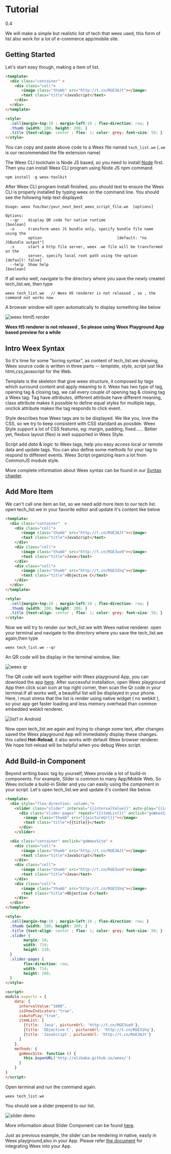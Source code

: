 # Tutorial
<span class="weex-version">0.4</span>

We will make a simple but realistic list of tech that weex used, this form of list also work for a lot of e-commerce app/mobile site.

## Getting Started

Let's start easy though, making a item of list.

```html
<template>
  <div class="container" >
    <div class="cell">
       <image class="thumb" src="http://t.cn/RGE3AJt"></image>  
       <text class="title">JavaScript</text>
    </div>
  </div>
</template>

<style>
  .cell{margin-top:10 ; margin-left:10 ; flex-direction: row; }
  .thumb {width: 200; height: 200; }
  .title {text-align: center ; flex: 1; color: grey; font-size: 50; }  
</style>
```

You can copy and paste above code to a Weex file named `tech_list.we` (`.we` is our recommended the file extension name)

The Weex CLI toolchain is Node JS based, so you need to install [Node](https://nodejs.org/en/download/stable/) first. Then you can install Weex CLI program using Node JS npm command.

```
npm install -g weex-toolkit
```

After Weex CLI program install finished, you should test to ensure the Weex CLI is properly installed by typing weex on the command line. You should see the following help text displayed:

```
Usage: weex foo/bar/your_next_best_weex_script_file.we  [options]

Options:
  --qr    display QR code for native runtime                           [boolean]
  -o      transform weex JS bundle only, specify bundle file name using the
          option                                 [default: "no JSBundle output"]
  -s      start a http file server, weex .we file will be transformed on the
          server, specify local root path using the option     [default: false]
  --help  Show help                                                    [boolean]
```

If all works well, navigate to the directory where you save the newly created tech_list.we, then type

```
weex tech_list.we   // Weex H5 renderer is not released , so , the commond not works now
```

A browser window will open automatically  to display  something like below

![weex html5 render](http://gtms02.alicdn.com/tps/i2/TB1y151LVXXXXXXaXXXoRYgWVXX-495-584.jpg)


**Weex H5 renderer is not released , So please using Weex Playground App based preview for a while**


## Intro Weex Syntax
So  it's  time for some "boring syntax",  as  content of  tech_list.we showing,  Weex source code is  written in three parts --  *template*,  *style*, *script* just like html,css,javascript for the Web.

Template is the skeleton that give weex structure, it composed by tags which surround content and apply meaning to it. Weex has two type of tag, opening tag & closing tag, we call every couple  of opening tag &  closing tag a Weex tag. Tag have *attributes*,  different attribute have different meaning,   class attribute makes it possible to define equal styles for multiple tags,  onclick attribute makes the tag  responds to click  event.

Style describes how Weex tags are to be displayed. We like you, love the  CSS, so we try to keep consistent with CSS standard as possible. Weex Style support a lot of CSS features, eg:  margin, padding, fixed...... Better yet, flexbox layout (flex) is well supported in Weex Style.

Script add *data* & *logic* to Weex tags, help you easy access local or remote data and update tags. You can also define some methods for your tag  to respond to different events. Weex Script organizing learn a lot from CommonJS module style.

More complete information about Weex syntax can be found  in our [Syntax chapter](syntax/main.md).

## Add More Item

We can't call one item an list, so we need add more item to our  tech list.  open  tech_list.we in your favorite editor  and  update it's content  like below

```html
<template>
  <div class="container"  >
    <div class="cell">
       <image class="thumb" src="http://t.cn/RGE3AJt"></image>  
       <text class="title">JavaScript</text>
    </div>
    <div class="cell">
       <image class="thumb" src="http://t.cn/RGE3uo9"></image>
       <text class="title">Java</text>
    </div>
    <div class="cell">
       <image class="thumb" src="http://t.cn/RGE31hq"></image>  
       <text class="title">Objective C</text>
    </div>
  </div>
</template>

<style>
  .cell{margin-top:10 ; margin-left:10 ; flex-direction: row; }
  .thumb {width: 200; height: 200; }
  .title {text-align: center ; flex: 1; color: grey; font-size: 50; }  
</style>
```

Now we will try to  render our  tech_list.we  with Weex native renderer.  open your terminal and  navigate to the directory where you save the tech_list.we again,then type

```
weex tech_list.we --qr

```
An QR code will be display in the terminal window, like:


![weex qr](http://gtms01.alicdn.com/tps/i1/TB1ggfiLVXXXXbPXXXXELJK6FXX-334-379.jpg)


The QR code will work together with Weex playground App, you can download the app  [here](http://alibaba.github.io/weex/download.html).  After successful installation, open Weex playground App then click scan icon at  top right corner, then scan the Qr code in your terminal.If all works well, a beautiful list will be displayed in your phone. Here, i must stress that the list is render using native widget ( no webkit ), so your app get faster loading and less memory overhead than common embedded webkit  renderer.

![list1 in Android](http://gtms04.alicdn.com/tps/i4/TB1FH15LVXXXXcYXFXXFzbANVXX-504-896.png)

Now open tech_list.we again and trying to change some text, after changes saved the Weex playground App will  immediately display these changes.  this called **Hot-Reload**, it also works with default Weex browser renderer. We hope hot-reload will be  helpful when you debug Weex script.

## Add Build-in Component

Beyond writing basic tag by yourself, Weex provide  a lot of build-in components.   For example,  Slider is common to many App/Mobile Web, So Weex include  a  build-in  Slider  and you can easily using the component in your script.  Let's open tech_list.we and update it's content like below.


```html
<template>
  <div style="flex-direction: column;">
    <slider class="slider" interval="{{intervalValue}}" auto-play="{{isAutoPlay}}" >
      <div class="slider-pages" repeat="{{itemList}}" onclick="goWeexSite" >
        <image class="thumb" src="{{pictureUrl}}"></image>
        <text class="title">{{title}}</text>
      </div>
    </slider>

  <div class="container" onclick="goWeexSite" >
    <div class="cell">
       <image class="thumb" src="http://t.cn/RGE3AJt"></image>  
       <text class="title">JavaScript</text>
    </div>
    <div class="cell">
       <image class="thumb" src="http://t.cn/RGE3uo9"></image>
       <text class="title">Java</text>
    </div>
    <div class="cell">
       <image class="thumb" src="http://t.cn/RGE31hq"></image>  
       <text class="title">Objective C</text>
    </div>
  </div>
</template>

<style>
  .cell{margin-top:10 ; margin-left:10 ; flex-direction: row; }
  .thumb {width: 200; height: 200; }
  .title {text-align: center ; flex: 1; color: grey; font-size: 50; }
  .slider {
        margin: 18;
        width: 714;
        height: 230;
  }
  .slider-pages {
        flex-direction: row;
        width: 714;
        height: 200;
  }  
</style>

<script>
module.exports = {
    data: {
      intervalValue:"1000",
      isShowIndicators:"true",
      isAutoPlay:"true",
      itemList: [
        {title: 'Java', pictureUrl: 'http://t.cn/RGE3uo9'},
        {title: 'Objective C', pictureUrl: 'http://t.cn/RGE31hq'},
        {title: 'JavaScript', pictureUrl: 'http://t.cn/RGE3AJt'}
      ]
    },
    methods: {
      goWeexSite: function () {
        this.$openURL('http://alibaba.github.io/weex/')
      }       
    }
}
</script>
```

Open terminal  and run the command again.

```
weex tech_list.we
```


You should see a  slider prepend  to our list.

![slider demo](http://gtms02.alicdn.com/tps/i2/TB1MB2gLVXXXXaLXpXXB8.XUXXX-596-1000.gif)


More information about Slider Component can be found [here](components/slider.md).

Just as previous example, the slider can be rendering in native, easily in Weex playground,also in your App. Please refer [the document](advanced/integrate-to-android.md) for integrating Weex into your App.
